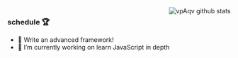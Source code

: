 <img align="right" src="https://github-readme-stats.vercel.app/api?username=vpAqv&show_icons=true&theme=github" alt="vpAqv github stats" />

### schedule 🏆

- 🔭 Write an advanced framework!
- 🌱 I’m currently working on learn JavaScript in depth
